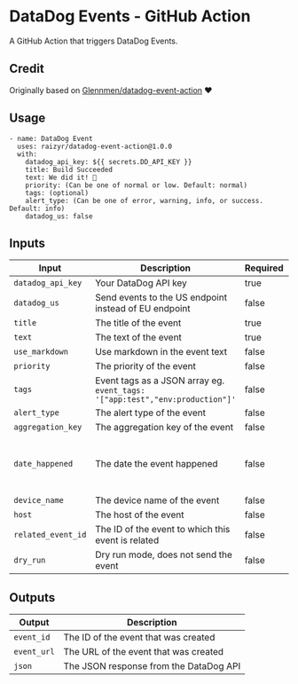 # DataDog Events - GitHub Action

A GitHub Action that triggers DataDog Events.

## Credit

Originally based on [Glennmen/datadog-event-action](https://github.com/Glennmen/datadog-event-action) :heart:

## Usage

```
- name: DataDog Event
  uses: raizyr/datadog-event-action@1.0.0
  with:
    datadog_api_key: ${{ secrets.DD_API_KEY }}
    title: Build Succeeded
    text: We did it! 🎉
    priority: (Can be one of normal or low. Default: normal)
    tags: (optional)
    alert_type: (Can be one of error, warning, info, or success. Default: info)
    datadog_us: false
```

## Inputs

| Input | Description | Required | Default |
| --- | --- | --- | --- |
| `datadog_api_key` | Your DataDog API key | true | |
| `datadog_us` | Send events to the US endpoint instead of EU endpoint | false | false |
| `title` | The title of the event | true | |
| `text` | The text of the event | true | |
| `use_markdown` | Use markdown in the event text | false | true |
| `priority` | The priority of the event | false | normal |
| `tags` | Event tags as a JSON array eg. `event_tags: '["app:test","env:production"]'` | false | |
| `alert_type` | The alert type of the event | false | info |
| `aggregation_key` | The aggregation key of the event | false | |
| `date_happened` | The date the event happened | false | Uses calculated action start timestamp |
| `device_name` | The device name of the event | false | |
| `host` | The host of the event | false | |
| `related_event_id` | The ID of the event to which this event is related | false | |
| `dry_run` | Dry run mode, does not send the event | false | false |

## Outputs

| Output | Description |
| --- | --- |
| `event_id` | The ID of the event that was created |
| `event_url` | The URL of the event that was created |
| `json` | The JSON response from the DataDog API |

